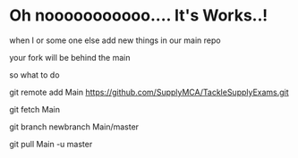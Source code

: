 # Oh nooooooooooo.... It's Works..!

when I or some one else add new things in our main repo

your fork will be behind the main 

so what to do

git remote add Main https://github.com/SupplyMCA/TackleSupplyExams.git

git fetch Main

git branch newbranch Main/master


git pull Main -u master